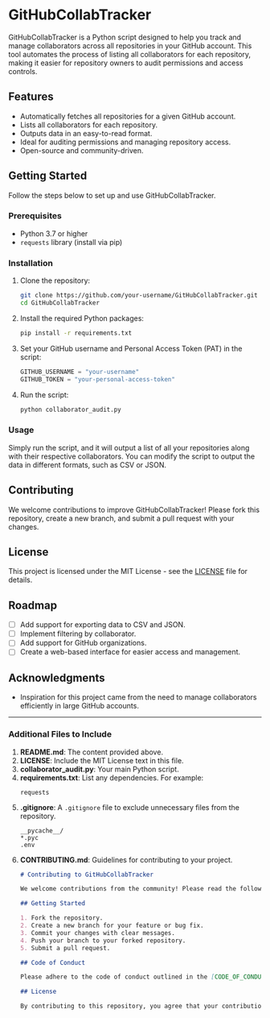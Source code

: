 # GitHubCollabTracker

GitHubCollabTracker is a Python script designed to help you track and manage collaborators across all repositories in your GitHub account. This tool automates the process of listing all collaborators for each repository, making it easier for repository owners to audit permissions and access controls.

## Features

- Automatically fetches all repositories for a given GitHub account.
- Lists all collaborators for each repository.
- Outputs data in an easy-to-read format.
- Ideal for auditing permissions and managing repository access.
- Open-source and community-driven.

## Getting Started

Follow the steps below to set up and use GitHubCollabTracker.

### Prerequisites

- Python 3.7 or higher
- `requests` library (install via pip)

### Installation

1. Clone the repository:

   ```bash
   git clone https://github.com/your-username/GitHubCollabTracker.git
   cd GitHubCollabTracker
   ```

2. Install the required Python packages:

   ```bash
   pip install -r requirements.txt
   ```

3. Set your GitHub username and Personal Access Token (PAT) in the script:

   ```python
   GITHUB_USERNAME = "your-username"
   GITHUB_TOKEN = "your-personal-access-token"
   ```

4. Run the script:

   ```bash
   python collaborator_audit.py
   ```

### Usage

Simply run the script, and it will output a list of all your repositories along with their respective collaborators. You can modify the script to output the data in different formats, such as CSV or JSON.

## Contributing

We welcome contributions to improve GitHubCollabTracker! Please fork this repository, create a new branch, and submit a pull request with your changes.

## License

This project is licensed under the MIT License - see the [LICENSE](LICENSE) file for details.

## Roadmap

- [ ] Add support for exporting data to CSV and JSON.
- [ ] Implement filtering by collaborator.
- [ ] Add support for GitHub organizations.
- [ ] Create a web-based interface for easier access and management.

## Acknowledgments

- Inspiration for this project came from the need to manage collaborators efficiently in large GitHub accounts.

---

### Additional Files to Include

1. **README.md**: The content provided above.
2. **LICENSE**: Include the MIT License text in this file.
3. **collaborator_audit.py**: Your main Python script.
4. **requirements.txt**: List any dependencies. For example:
   ```plaintext
   requests
   ```
5. **.gitignore**: A `.gitignore` file to exclude unnecessary files from the repository.
   ```plaintext
   __pycache__/
   *.pyc
   .env
   ```
6. **CONTRIBUTING.md**: Guidelines for contributing to your project.
   ```markdown
   # Contributing to GitHubCollabTracker

   We welcome contributions from the community! Please read the following guidelines before submitting a pull request.

   ## Getting Started

   1. Fork the repository.
   2. Create a new branch for your feature or bug fix.
   3. Commit your changes with clear messages.
   4. Push your branch to your forked repository.
   5. Submit a pull request.

   ## Code of Conduct

   Please adhere to the code of conduct outlined in the [CODE_OF_CONDUCT.md](CODE_OF_CONDUCT.md) file.

   ## License

   By contributing to this repository, you agree that your contributions will be licensed under the MIT License.
   ```
